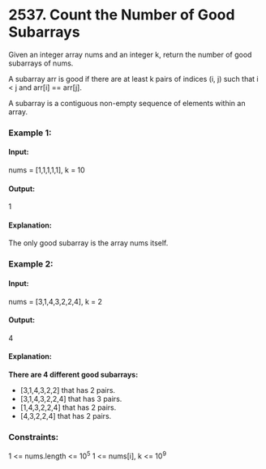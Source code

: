 # 2537. Count the Number of Good Subarrays
Given an integer array nums and an integer k, return the number of good subarrays of nums.

A subarray arr is good if there are at least k pairs of indices (i, j) such that i < j and arr[i] == arr[j].

A subarray is a contiguous non-empty sequence of elements within an array.

### Example 1:
#### Input:
nums = [1,1,1,1,1], k = 10
#### Output:
1
#### Explanation:
The only good subarray is the array nums itself.

### Example 2:
#### Input: 
nums = [3,1,4,3,2,2,4], k = 2
#### Output:
4
#### Explanation: 
**There are 4 different good subarrays:**
- [3,1,4,3,2,2] that has 2 pairs.
- [3,1,4,3,2,2,4] that has 3 pairs.
- [1,4,3,2,2,4] that has 2 pairs.
- [4,3,2,2,4] that has 2 pairs.
 
### Constraints:
1 <= nums.length <= $`10^5`$
1 <= nums[i], k <= $`10^9`$

